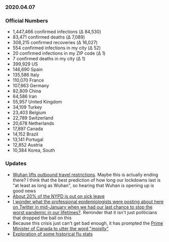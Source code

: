 ### 2020.04.07

### Official Numbers

* 1,447,466 confirmed infections (Δ 84,530)
* 83,471 confirmed deaths (Δ 7,089)
* 308,215 confirmed recoveries (Δ 16,027)
* 554 confirmed infections in my city (Δ 52)
* 20 confirmed infections in my ZIP code (Δ 1)
* 7 confirmed deaths in my city (Δ 1)
* 399,929 US
* 146,690 Spain
* 135,586 Italy
* 110,070 France
* 107,663 Germany
* 82,809 China
* 64,586 Iran
* 55,957 United Kingdom
* 34,109 Turkey
* 23,403 Belgium
* 22,789 Switzerland
* 20,678 Netherlands
* 17,897 Canada
* 14,152 Brazil
* 13,141 Portugal
* 12,852 Austria
* 10,384 Korea, South

### Updates


* [Wuhan lifts outbound travel
  restrictions](https://twitter.com/bnodesk/status/1247556962918830081?s=12).
  Maybe this is actually ending there? I think that the best prediction
  of how long our lockdowns last is "at least as long as Wuhan", so
  hearing that Wuhan is opening up is good news
* [About 20% of the NYPD is out on sick
  leave](https://www.silive.com/coronavirus/2020/04/nypd-193-of-department-on-sick-report-2228-members-test-positive-for-coronavirus.html)
* [I wonder what the professional epidemiologists were posting about
  here on Twitter in mid-January when we had our last chance to stop the
  worst pandemic in our lifetimes?](https://archive.is/GwskZ). Reminder
  that it isn't just politicians that dropped the ball on this
* Because this crisis just can't get bad enough, it has prompted the
  [Prime Minister of Canada to utter the word
  "moistly"](https://twitter.com/atRachelGilmore/status/1247549606159925253?s=20)
* [Exploration of some historical flu
  stats](https://twitter.com/lymanstoneky/status/1247737088092459008)
